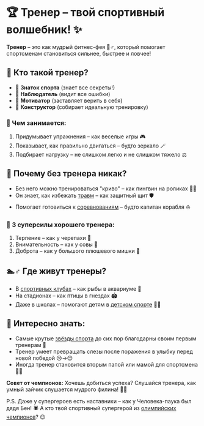 # 🏆 Тренер – твой спортивный волшебник! ✨

**Тренер** – это как мудрый фитнес-фея 🧚♂️, который помогает спортсменам становиться сильнее, быстрее и ловчее! 

## 🤔 Кто такой тренер?

- 🧠 **Знаток спорта** (знает все секреты!)
- 👀 **Наблюдатель** (видит все ошибки)
- 💪 **Мотиватор** (заставляет верить в себя)
- 🧩 **Конструктор** (собирает идеальную тренировку)

### 🌈 Чем занимается:
1. Придумывает упражнения – как веселые игры 🎮
2. Показывает, как правильно двигаться – будто зеркало 🪄
3. Подбирает нагрузку – не слишком легко и не слишком тяжело ⚖️

## 🏅 Почему без тренера никак?

- Без него можно тренироваться "криво" – как пингвин на роликах 🐧😅
- Он знает, как избежать [травм](травмы_в_спорте.md) – как защитный щит 🛡️
- Помогает готовиться к [соревнованиям](чемпионат_мира.md) – будто капитан корабля ⛵

### 🎯 3 суперсилы хорошего тренера:
1. Терпение – как у черепахи 🐢
2. Внимательность – как у совы 🦉
3. Доброта – как у большого плюшевого мишки 🧸

## 🏊♂️ Где живут тренеры?
- В [спортивных клубах](спортивные_клубы.md) – как рыбы в аквариуме 🐠
- На стадионах – как птицы в гнездах 🏟️
- Даже в школах – помогают детям в [детском спорте](детский_спорт.md) 👧👦

## 💖 Интересно знать:
- Самые крутые [звёзды спорта](звёзды_спорта.md) до сих пор благодарны своим первым тренерам 🌟
- Тренер умеет превращать слезы после поражения в улыбку перед новой победой 😢→😊
- Иногда тренер становится вторым папой или мамой для спортсмена 👨👧

**Совет от чемпионов:** Хочешь добиться успеха? Слушайся тренера, как умный зайчик слушается мудрого филина! 🐰🦉

P.S. Даже у супергероев есть наставники – как у Человека-паука был дядя Бен! 🕷️ А кто твой спортивный супергерой из [олимпийских чемпионов](олимпийские_игры.md)? 😉